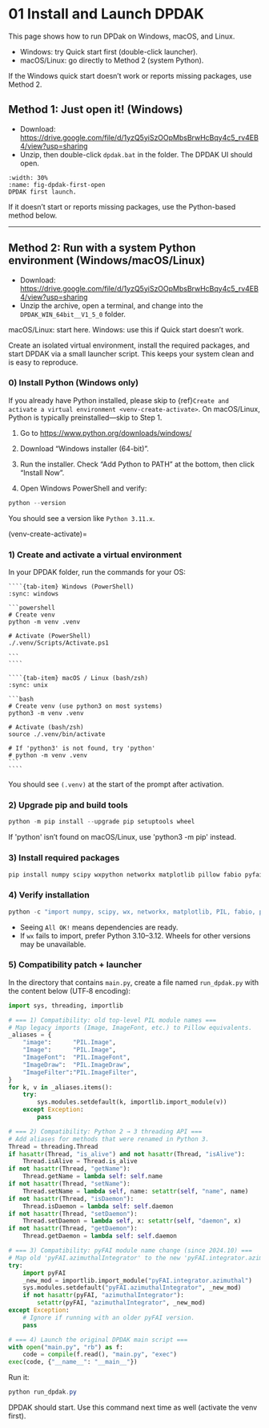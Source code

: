 # 01 Install and Launch DPDAK

This page shows how to run DPDak on Windows, macOS, and Linux.

- Windows: try Quick start first (double-click launcher).
- macOS/Linux: go directly to Method 2 (system Python).

If the Windows quick start doesn’t work or reports missing packages, use Method 2.

## Method 1: Just open it! (Windows)

- Download: <https://drive.google.com/file/d/1yzQ5yiSzOOpMbsBrwHcBqy4c5_rv4EB4/view?usp=sharing>
- Unzip, then double-click `dpdak.bat` in the folder. The DPDAK UI should open.


```{figure} images/01-install/${curr4ntFi10/23/20254Npm324No41761237121133t}-${y4pmr}${32ont6}${4pmt4}-${06}${32}${01}.png
:width: 30%
:name: fig-dpdak-first-open
DPDAK first launch.
```

If it doesn’t start or reports missing packages, use the Python-based method below.

---

## Method 2: Run with a system Python environment (Windows/macOS/Linux)

- Download: <https://drive.google.com/file/d/1yzQ5yiSzOOpMbsBrwHcBqy4c5_rv4EB4/view?usp=sharing>
- Unzip the archive, open a terminal, and change into the `DPDAK_WIN_64bit__V1_5_0` folder.

macOS/Linux: start here. Windows: use this if Quick start doesn’t work.

Create an isolated virtual environment, install the required packages, and start DPDAK via a small launcher script. This keeps your system clean and is easy to reproduce.

### 0) Install Python (Windows only)

If you already have Python installed, please skip to {ref}`Create and activate a virtual environment <venv-create-activate>`. On macOS/Linux, Python is typically preinstalled—skip to Step 1.

1) Go to <https://www.python.org/downloads/windows/>

2) Download “Windows installer (64-bit)”.

3) Run the installer. Check “Add Python to PATH” at the bottom, then click “Install Now”.

4) Open Windows PowerShell and verify:

```powershell
python --version
```

You should see a version like `Python 3.11.x`.

(venv-create-activate)=
### 1) Create and activate a virtual environment

In your DPDAK folder, run the commands for your OS:

`````{tab-set}
````{tab-item} Windows (PowerShell)
:sync: windows

```powershell
# Create venv
python -m venv .venv

# Activate (PowerShell)
./.venv/Scripts/Activate.ps1

```
````

````{tab-item} macOS / Linux (bash/zsh)
:sync: unix

```bash
# Create venv (use python3 on most systems)
python3 -m venv .venv

# Activate (bash/zsh)
source ./.venv/bin/activate

# If 'python3' is not found, try 'python'
# python -m venv .venv
```
````
`````

You should see `(.venv)` at the start of the prompt after activation.

### 2) Upgrade pip and build tools

```powershell
python -m pip install --upgrade pip setuptools wheel
```

If 'python' isn’t found on macOS/Linux, use 'python3 -m pip' instead.

### 3) Install required packages

```powershell
pip install numpy scipy wxpython networkx matplotlib pillow fabio pyfai h5py
```

### 4) Verify installation

```powershell
python -c "import numpy, scipy, wx, networkx, matplotlib, PIL, fabio, pyFAI, h5py; print('All OK!')"
```

- Seeing `All OK!` means dependencies are ready.
- If `wx` fails to import, prefer Python 3.10–3.12. Wheels for other versions may be unavailable.

### 5) Compatibility patch + launcher

In the directory that contains `main.py`, create a file named `run_dpdak.py` with the content below (UTF‑8 encoding):

```python
import sys, threading, importlib

# === 1) Compatibility: old top-level PIL module names ===
# Map legacy imports (Image, ImageFont, etc.) to Pillow equivalents.
_aliases = {
    "image":      "PIL.Image",
	"Image":      "PIL.Image",
	"ImageFont":  "PIL.ImageFont",
	"ImageDraw":  "PIL.ImageDraw",
	"ImageFilter":"PIL.ImageFilter",
}
for k, v in _aliases.items():
	try:
		sys.modules.setdefault(k, importlib.import_module(v))
	except Exception:
		pass

# === 2) Compatibility: Python 2 → 3 threading API ===
# Add aliases for methods that were renamed in Python 3.
Thread = threading.Thread
if hasattr(Thread, "is_alive") and not hasattr(Thread, "isAlive"):
	Thread.isAlive = Thread.is_alive
if not hasattr(Thread, "getName"):
	Thread.getName = lambda self: self.name
if not hasattr(Thread, "setName"):
	Thread.setName = lambda self, name: setattr(self, "name", name)
if not hasattr(Thread, "isDaemon"):
	Thread.isDaemon = lambda self: self.daemon
if not hasattr(Thread, "setDaemon"):
	Thread.setDaemon = lambda self, x: setattr(self, "daemon", x)
if not hasattr(Thread, "getDaemon"):
	Thread.getDaemon = lambda self: self.daemon

# === 3) Compatibility: pyFAI module name change (since 2024.10) ===
# Map old 'pyFAI.azimuthalIntegrator' to the new 'pyFAI.integrator.azimuthal'.
try:
	import pyFAI
	_new_mod = importlib.import_module("pyFAI.integrator.azimuthal")
	sys.modules.setdefault("pyFAI.azimuthalIntegrator", _new_mod)
	if not hasattr(pyFAI, "azimuthalIntegrator"):
		setattr(pyFAI, "azimuthalIntegrator", _new_mod)
except Exception:
	# Ignore if running with an older pyFAI version.
	pass

# === 4) Launch the original DPDAK main script ===
with open("main.py", "rb") as f:
	code = compile(f.read(), "main.py", "exec")
exec(code, {"__name__": "__main__"})
```

Run it:

```powershell
python run_dpdak.py
```

DPDAK should start. Use this command next time as well (activate the venv first).


